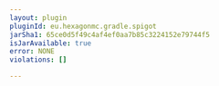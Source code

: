 ```yaml
---
layout: plugin
pluginId: eu.hexagonmc.gradle.spigot
jarSha1: 65ce0d5f49c4af4ef0aa7b85c3224152e79744f5
isJarAvailable: true
error: NONE
violations: []

---
```

